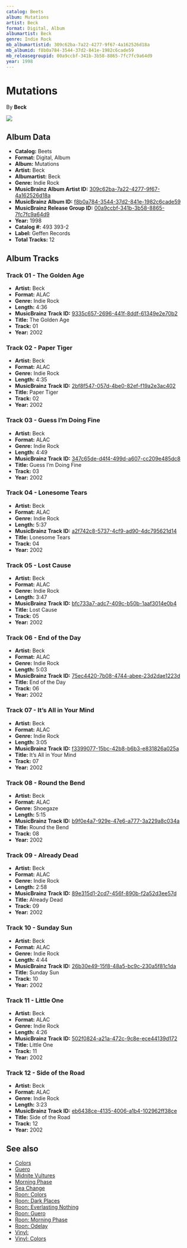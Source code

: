 ```yaml
---
catalog: Beets
album: Mutations
artist: Beck
format: Digital, Album
albumartist: Beck
genre: Indie Rock
mb_albumartistid: 309c62ba-7a22-4277-9f67-4a162526d18a
mb_albumid: f8b0a784-3544-37d2-841e-1982c6cade59
mb_releasegroupid: 00a9ccbf-341b-3b58-8865-7fc7fc9a64d9
year: 1998
---
```


# Mutations

By **Beck**

![](../../assets/beetscovers/Beck-Mutations.jpg)

## Album Data

- **Catalog:** Beets
- **Format:** Digital, Album
- **Album:** Mutations
- **Artist:** Beck
- **Albumartist:** Beck
- **Genre:** Indie Rock
- **MusicBrainz Album Artist ID:** [309c62ba-7a22-4277-9f67-4a162526d18a](https://musicbrainz.org/artist/309c62ba-7a22-4277-9f67-4a162526d18a)
- **MusicBrainz Album ID:** [f8b0a784-3544-37d2-841e-1982c6cade59](https://musicbrainz.org/release/f8b0a784-3544-37d2-841e-1982c6cade59)
- **MusicBrainz Release Group ID:** [00a9ccbf-341b-3b58-8865-7fc7fc9a64d9](https://musicbrainz.org/release-group/00a9ccbf-341b-3b58-8865-7fc7fc9a64d9)
- **Year:** 1998
- **Catalog #:** 493 393-2
- **Label:** Geffen Records
- **Total Tracks:** 12

## Album Tracks

### Track 01 - The Golden Age

- **Artist:** Beck
- **Format:** ALAC
- **Genre:** Indie Rock
- **Length:** 4:36
- **MusicBrainz Track ID:** [9335c657-2696-441f-8ddf-61349e2e70b2](https://musicbrainz.org/recording/9335c657-2696-441f-8ddf-61349e2e70b2)
- **Title:** The Golden Age
- **Track:** 01
- **Year:** 2002

### Track 02 - Paper Tiger

- **Artist:** Beck
- **Format:** ALAC
- **Genre:** Indie Rock
- **Length:** 4:35
- **MusicBrainz Track ID:** [2bf8f547-057d-4be0-82ef-f19a2e3ac402](https://musicbrainz.org/recording/2bf8f547-057d-4be0-82ef-f19a2e3ac402)
- **Title:** Paper Tiger
- **Track:** 02
- **Year:** 2002

### Track 03 - Guess I’m Doing Fine

- **Artist:** Beck
- **Format:** ALAC
- **Genre:** Indie Rock
- **Length:** 4:49
- **MusicBrainz Track ID:** [347c65de-d4f4-499d-a607-cc209e485dc8](https://musicbrainz.org/recording/347c65de-d4f4-499d-a607-cc209e485dc8)
- **Title:** Guess I’m Doing Fine
- **Track:** 03
- **Year:** 2002

### Track 04 - Lonesome Tears

- **Artist:** Beck
- **Format:** ALAC
- **Genre:** Indie Rock
- **Length:** 5:37
- **MusicBrainz Track ID:** [a2f742c8-5737-4cf9-ad90-4dc795621d14](https://musicbrainz.org/recording/a2f742c8-5737-4cf9-ad90-4dc795621d14)
- **Title:** Lonesome Tears
- **Track:** 04
- **Year:** 2002

### Track 05 - Lost Cause

- **Artist:** Beck
- **Format:** ALAC
- **Genre:** Indie Rock
- **Length:** 3:47
- **MusicBrainz Track ID:** [bfc733a7-adc7-409c-b50b-1aaf3014e0b4](https://musicbrainz.org/recording/bfc733a7-adc7-409c-b50b-1aaf3014e0b4)
- **Title:** Lost Cause
- **Track:** 05
- **Year:** 2002

### Track 06 - End of the Day

- **Artist:** Beck
- **Format:** ALAC
- **Genre:** Indie Rock
- **Length:** 5:03
- **MusicBrainz Track ID:** [75ec4420-7b08-4744-abee-23d2dae1223d](https://musicbrainz.org/recording/75ec4420-7b08-4744-abee-23d2dae1223d)
- **Title:** End of the Day
- **Track:** 06
- **Year:** 2002

### Track 07 - It’s All in Your Mind

- **Artist:** Beck
- **Format:** ALAC
- **Genre:** Indie Rock
- **Length:** 3:05
- **MusicBrainz Track ID:** [f3399077-15bc-42b8-b6b3-e831826a025a](https://musicbrainz.org/recording/f3399077-15bc-42b8-b6b3-e831826a025a)
- **Title:** It’s All in Your Mind
- **Track:** 07
- **Year:** 2002

### Track 08 - Round the Bend

- **Artist:** Beck
- **Format:** ALAC
- **Genre:** Shoegaze
- **Length:** 5:15
- **MusicBrainz Track ID:** [b9f0e4a7-929e-47e6-a777-3a229a8c034a](https://musicbrainz.org/recording/b9f0e4a7-929e-47e6-a777-3a229a8c034a)
- **Title:** Round the Bend
- **Track:** 08
- **Year:** 2002

### Track 09 - Already Dead

- **Artist:** Beck
- **Format:** ALAC
- **Genre:** Indie Rock
- **Length:** 2:58
- **MusicBrainz Track ID:** [89e315d1-2cd7-456f-890b-f2a52d3ee57d](https://musicbrainz.org/recording/89e315d1-2cd7-456f-890b-f2a52d3ee57d)
- **Title:** Already Dead
- **Track:** 09
- **Year:** 2002

### Track 10 - Sunday Sun

- **Artist:** Beck
- **Format:** ALAC
- **Genre:** Indie Rock
- **Length:** 4:44
- **MusicBrainz Track ID:** [26b30e49-15f8-48a5-bc9c-230a5f81c1da](https://musicbrainz.org/recording/26b30e49-15f8-48a5-bc9c-230a5f81c1da)
- **Title:** Sunday Sun
- **Track:** 10
- **Year:** 2002

### Track 11 - Little One

- **Artist:** Beck
- **Format:** ALAC
- **Genre:** Indie Rock
- **Length:** 4:26
- **MusicBrainz Track ID:** [502f0824-a21a-472c-9c8e-ece44139d172](https://musicbrainz.org/recording/502f0824-a21a-472c-9c8e-ece44139d172)
- **Title:** Little One
- **Track:** 11
- **Year:** 2002

### Track 12 - Side of the Road

- **Artist:** Beck
- **Format:** ALAC
- **Genre:** Indie Rock
- **Length:** 3:23
- **MusicBrainz Track ID:** [eb6438ce-4135-4006-a1b4-102962ff38ce](https://musicbrainz.org/recording/eb6438ce-4135-4006-a1b4-102962ff38ce)
- **Title:** Side of the Road
- **Track:** 12
- **Year:** 2002


## See also

- [Colors](Colors.md)
- [Guero](Guero.md)
- [Midnite Vultures](Midnite_Vultures.md)
- [Morning Phase](Morning_Phase.md)
- [Sea Change](Sea_Change.md)
- [Roon: Colors](../../Roon/Beck/Colors.md)
- [Roon: Dark Places](../../Roon/Beck/Dark_Places.md)
- [Roon: Everlasting Nothing](../../Roon/Beck/Everlasting_Nothing.md)
- [Roon: Guero](../../Roon/Beck/Guero.md)
- [Roon: Morning Phase](../../Roon/Beck/Morning_Phase.md)
- [Roon: Odelay](../../Roon/Beck/Odelay.md)
- [Vinyl: ](../../Vinyl/Beck/Beck.md)
- [Vinyl: Colors](../../Vinyl/Beck/Colors.md)
